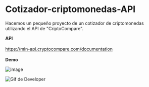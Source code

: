 # Cotizador-criptomonedas-API
Hacemos un pequeño proyecto de un cotizador de criptomonedas utilizando el API de "CriptoCompare".

**API**
<br/><br/>
https://min-api.cryptocompare.com/documentation
<br/><br/>
**Demo**

![image](https://github.com/alanatilio/alanatilio.github.io/blob/main/crypto/cryp.jpg)

<img align="center" display = "block" margin-left = "auto" margin-right = "auto" src="https://github.com/alanatilio/alanatilio.github.io/blob/main/crypto/cryp.jpg" alt="Gif de Developer"/>
